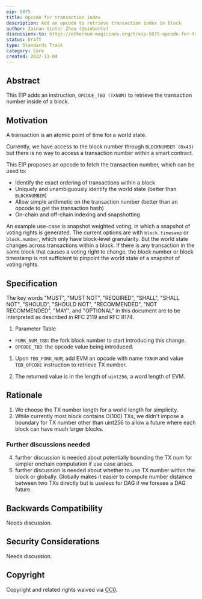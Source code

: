 ```yaml
---
eip: 5875
title: Opcode for transaction index
description: Add an opcode to retrieve transaction index in block
author: Zainan Victor Zhou (@xinbenlv)
discussions-to: https://ethereum-magicians.org/t/eip-5875-opcode-for-tx-number-in-a-block/11612
status: Draft
type: Standards Track
category: Core
created: 2022-11-04
---
```


## Abstract

This EIP adds an instruction, `OPCODE_TBD (TXNUM)` to retrieve the transaction number inside of a block.

## Motivation

A transaction is an atomic point of time for a world state.

Currently, we have access to the block number through `BLOCKNUMBER (0x43)` but there is no way to access a transaction number within a smart contract.

This EIP proposes an opcode to fetch the transaction number, which can be used to:

* Identify the exact ordering of transactions within a block
* Uniquely and unambiguously identify the world state (better than `BLOCKNUMBER`)
* Allow simple arithmetic on the transaction number (better than an opcode to get the transaction hash)
* On-chain and off-chain indexing and snapshotting

An example use-case is snapshot weighted voting, in which a snapshot of voting rights is generated. The current options are with `block.timesamp` or `block.number`, which only have block-level granularity. But the world state changes across transactions within a block. If there is any transaction in the same block that causes a voting right to change, the block number or block timestamp is not sufficient to pinpoint the world state of a snapshot of voting rights.

## Specification

The key words "MUST", "MUST NOT", "REQUIRED", "SHALL", "SHALL NOT", "SHOULD", "SHOULD NOT", "RECOMMENDED", "NOT RECOMMENDED", "MAY", and "OPTIONAL" in this document are to be interpreted as described in RFC 2119 and RFC 8174.

1. Parameter Table

- `FORK_NUM_TBD`: the fork block number to start introducing this change.
- `OPCODE_TBD`: the opcode value being introduced.

1. Upon `TBD_FORK_NUM`, add EVM an opcode with name `TXNUM` and value `TBD_OPCODE` instruction to retrieve TX number.

2. The returned value is in the length of `uint256`, a word length of EVM.

## Rationale

1. We choose the TX number length for a world length for simplicity.
2. While currently most block contains O(100) TXs, we didn't impose a boundary for TX number other than uint256 to allow
a future where each block can have much larger blocks.

### Further discussions needed

4. further discussion is needed about potentially bounding the TX num for simpler onchain computation if use case arises.
5. further discussion is needed about whether to use TX number within the block or globally. Globally makes it easier to compute number distaince between two TXs directly but is useless for DAG
if we foresee a DAG future.

## Backwards Compatibility

Needs discussion.

## Security Considerations

Needs discussion.

## Copyright

Copyright and related rights waived via [CC0](../LICENSE.md).

